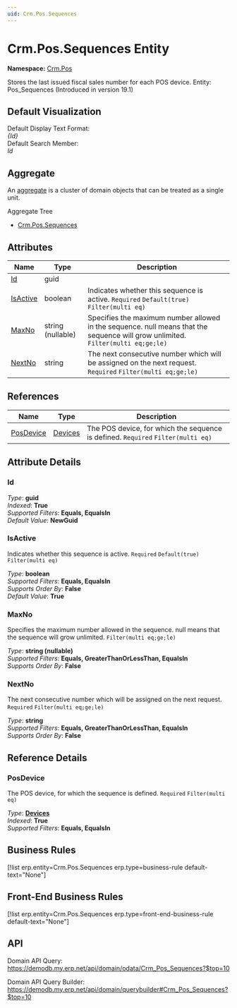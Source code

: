 ```yaml
---
uid: Crm.Pos.Sequences
---
```

# Crm.Pos.Sequences Entity

**Namespace:** [Crm.Pos](Crm.Pos.md)  

Stores the last issued fiscal sales number for each POS device. Entity: Pos_Sequences (Introduced in version 19.1)

## Default Visualization
Default Display Text Format:  
_{Id}_  
Default Search Member:  
_Id_  

## Aggregate
An [aggregate](https://docs.erp.net/tech/advanced/concepts/aggregates.html) is a cluster of domain objects that can be treated as a single unit.  

Aggregate Tree  
* [Crm.Pos.Sequences](Crm.Pos.Sequences.md)  

## Attributes

| Name | Type | Description |
| ---- | ---- | --- |
| [Id](Crm.Pos.Sequences.md#id) | guid |  
| [IsActive](Crm.Pos.Sequences.md#isactive) | boolean | Indicates whether this sequence is active. `Required` `Default(true)` `Filter(multi eq)` 
| [MaxNo](Crm.Pos.Sequences.md#maxno) | string (nullable) | Specifies the maximum number allowed in the sequence. null means that the sequence will grow unlimited. `Filter(multi eq;ge;le)` 
| [NextNo](Crm.Pos.Sequences.md#nextno) | string | The next consecutive number which will be assigned on the next request. `Required` `Filter(multi eq;ge;le)` 

## References

| Name | Type | Description |
| ---- | ---- | --- |
| [PosDevice](Crm.Pos.Sequences.md#posdevice) | [Devices](Crm.Pos.Devices.md) | The POS device, for which the sequence is defined. `Required` `Filter(multi eq)` |


## Attribute Details

### Id

_Type_: **guid**  
_Indexed_: **True**  
_Supported Filters_: **Equals, EqualsIn**  
_Default Value_: **NewGuid**  

### IsActive

Indicates whether this sequence is active. `Required` `Default(true)` `Filter(multi eq)`

_Type_: **boolean**  
_Supported Filters_: **Equals, EqualsIn**  
_Supports Order By_: **False**  
_Default Value_: **True**  

### MaxNo

Specifies the maximum number allowed in the sequence. null means that the sequence will grow unlimited. `Filter(multi eq;ge;le)`

_Type_: **string (nullable)**  
_Supported Filters_: **Equals, GreaterThanOrLessThan, EqualsIn**  
_Supports Order By_: **False**  

### NextNo

The next consecutive number which will be assigned on the next request. `Required` `Filter(multi eq;ge;le)`

_Type_: **string**  
_Supported Filters_: **Equals, GreaterThanOrLessThan, EqualsIn**  
_Supports Order By_: **False**  


## Reference Details

### PosDevice

The POS device, for which the sequence is defined. `Required` `Filter(multi eq)`

_Type_: **[Devices](Crm.Pos.Devices.md)**  
_Indexed_: **True**  
_Supported Filters_: **Equals, EqualsIn**  



## Business Rules

[!list erp.entity=Crm.Pos.Sequences erp.type=business-rule default-text="None"]

## Front-End Business Rules

[!list erp.entity=Crm.Pos.Sequences erp.type=front-end-business-rule default-text="None"]

## API

Domain API Query:
<https://demodb.my.erp.net/api/domain/odata/Crm_Pos_Sequences?$top=10>

Domain API Query Builder:
<https://demodb.my.erp.net/api/domain/querybuilder#Crm_Pos_Sequences?$top=10>

